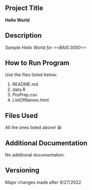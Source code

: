 ## Project Title
**Hello World**

## Description
*Sample Hello World for ==BAIS:3050==*

## How to Run Program
Use the files listed below:
1. README.md 
2. data.R
3. ProPrep.csv
4. ListOfNames.html

## Files Used
All the ones listed above! 😆

## Additional Documentation
No additional documentation.

## Versioning
Major changes made after 9/27/2022
